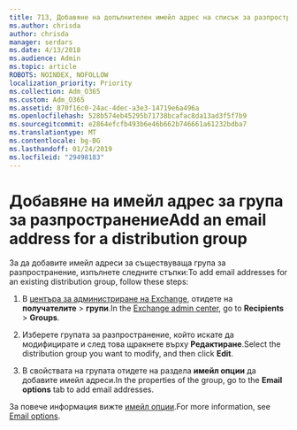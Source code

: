 ```yaml
---
title: 713, Добавяне на допълнителен имейл адрес на списък за разпространение
ms.author: chrisda
author: chrisda
manager: serdars
ms.date: 4/13/2018
ms.audience: Admin
ms.topic: article
ROBOTS: NOINDEX, NOFOLLOW
localization_priority: Priority
ms.collection: Adm_O365
ms.custom: Adm_O365
ms.assetid: 870f16c0-24ac-4dec-a3e3-14719e6a496a
ms.openlocfilehash: 528b574eb45295b71738bcafac8da13ad3f5f7b9
ms.sourcegitcommit: e2864efcfb493b6e46b662b746661a61232bdba7
ms.translationtype: MT
ms.contentlocale: bg-BG
ms.lasthandoff: 01/24/2019
ms.locfileid: "29498183"
---
```

# <a name="add-an-email-address-for-a-distribution-group"></a><span data-ttu-id="864f6-102">Добавяне на имейл адрес за група за разпространение</span><span class="sxs-lookup"><span data-stu-id="864f6-102">Add an email address for a distribution group</span></span>

<span data-ttu-id="864f6-103">За да добавите имейл адреси за съществуваща група за разпространение, изпълнете следните стъпки:</span><span class="sxs-lookup"><span data-stu-id="864f6-103">To add email addresses for an existing distribution group, follow these steps:</span></span>
  
1. <span data-ttu-id="864f6-104">В [центъра за администриране на Exchange](https://outlook.office365.com/ecp/), отидете на **получателите** \> **групи**.</span><span class="sxs-lookup"><span data-stu-id="864f6-104">In the [Exchange admin center](https://outlook.office365.com/ecp/), go to **Recipients** \> **Groups**.</span></span>
    
2. <span data-ttu-id="864f6-105">Изберете групата за разпространение, който искате да модифицирате и след това щракнете върху **Редактиране**.</span><span class="sxs-lookup"><span data-stu-id="864f6-105">Select the distribution group you want to modify, and then click **Edit**.</span></span>
    
3. <span data-ttu-id="864f6-106">В свойствата на групата отидете на раздела **имейл опции** да добавите имейл адреси.</span><span class="sxs-lookup"><span data-stu-id="864f6-106">In the properties of the group, go to the **Email options** tab to add email addresses.</span></span> 
    
<span data-ttu-id="864f6-107">За повече информация вижте [имейл опции](https://technet.microsoft.com/library/bb124513.aspx#emailoptions).</span><span class="sxs-lookup"><span data-stu-id="864f6-107">For more information, see [Email options](https://technet.microsoft.com/library/bb124513.aspx#emailoptions).</span></span>
  

